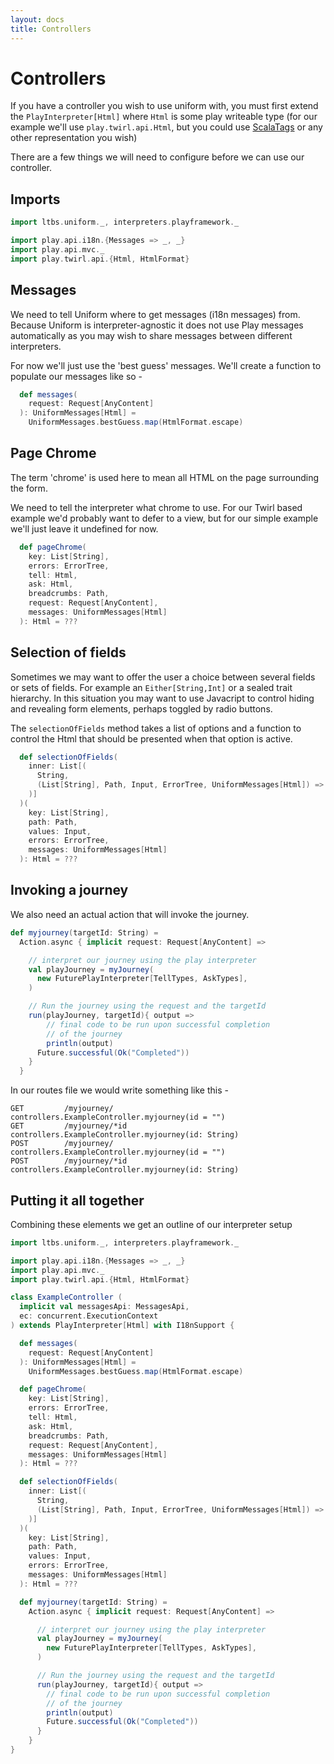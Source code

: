 ```yaml
---
layout: docs
title: Controllers
---
```


# Controllers

If you have a controller you wish to use uniform with, you must first
extend the `PlayInterpreter[Html]` where `Html` is some play writeable type
(for our example we'll use `play.twirl.api.Html`, but you could use
[ScalaTags](http://www.lihaoyi.com/scalatags/) or any other representation you wish)

There are a few things we will need to configure before we can use our
controller.
## Imports

```scala mdoc:silent
import ltbs.uniform._, interpreters.playframework._

import play.api.i18n.{Messages => _, _}
import play.api.mvc._
import play.twirl.api.{Html, HtmlFormat}
```

## Messages

We need to tell Uniform where to get messages (i18n messages)
from. Because Uniform is interpreter-agnostic it does not use Play
messages automatically as you may wish to share messages between
different interpreters.

For now we'll just use the 'best guess' messages. We'll create a
function to populate our messages like so -

```scala mdoc:silent
  def messages(
    request: Request[AnyContent]
  ): UniformMessages[Html] =
    UniformMessages.bestGuess.map(HtmlFormat.escape)
```

## Page Chrome

The term 'chrome' is used here to mean all HTML on the page
surrounding the form.

We need to tell the interpreter what chrome to use. For our Twirl
based example we'd probably want to defer to a view, but for our
simple example we'll just leave it undefined for now.

```scala mdoc:silent
  def pageChrome(
    key: List[String],
    errors: ErrorTree,
    tell: Html,
    ask: Html,
    breadcrumbs: Path,
    request: Request[AnyContent],
    messages: UniformMessages[Html]
  ): Html = ???
```

## Selection of fields

Sometimes we may want to offer the user a choice between several
fields or sets of fields. For example an `Either[String,Int]` or a
sealed trait hierarchy. In this situation you may want to use
Javacript to control hiding and revealing form elements, perhaps
toggled by radio buttons.

The `selectionOfFields` method takes a list of options and a function
to control the Html that should be presented when that option is
active.

```scala mdoc:silent
  def selectionOfFields(
    inner: List[(
      String,
      (List[String], Path, Input, ErrorTree, UniformMessages[Html]) => Html
    )]
  )(
    key: List[String],
    path: Path,
    values: Input,
    errors: ErrorTree,
    messages: UniformMessages[Html]
  ): Html = ???
```

## Invoking a journey

We also need an actual action that will invoke the journey.

```scala
def myjourney(targetId: String) =
  Action.async { implicit request: Request[AnyContent] =>

    // interpret our journey using the play interpreter
    val playJourney = myJourney(
      new FuturePlayInterpreter[TellTypes, AskTypes],
    )

    // Run the journey using the request and the targetId
    run(playJourney, targetId){ output =>
        // final code to be run upon successful completion
        // of the journey
        println(output)
      Future.successful(Ok("Completed"))
    }
  }
```

In our routes file we would write something like this -

```
GET         /myjourney/           controllers.ExampleController.myjourney(id = "")
GET         /myjourney/*id        controllers.ExampleController.myjourney(id: String)
POST        /myjourney/           controllers.ExampleController.myjourney(id = "")
POST        /myjourney/*id        controllers.ExampleController.myjourney(id: String)
```

## Putting it all together

Combining these elements we get an outline of our interpreter setup

```scala
import ltbs.uniform._, interpreters.playframework._

import play.api.i18n.{Messages => _, _}
import play.api.mvc._
import play.twirl.api.{Html, HtmlFormat}

class ExampleController (
  implicit val messagesApi: MessagesApi,
  ec: concurrent.ExecutionContext
) extends PlayInterpreter[Html] with I18nSupport {

  def messages(
    request: Request[AnyContent]
  ): UniformMessages[Html] =
    UniformMessages.bestGuess.map(HtmlFormat.escape)

  def pageChrome(
    key: List[String],
    errors: ErrorTree,
    tell: Html,
    ask: Html,
    breadcrumbs: Path,
    request: Request[AnyContent],
    messages: UniformMessages[Html]
  ): Html = ???

  def selectionOfFields(
    inner: List[(
      String,
      (List[String], Path, Input, ErrorTree, UniformMessages[Html]) => Html
    )]
  )(
    key: List[String],
    path: Path,
    values: Input,
    errors: ErrorTree,
    messages: UniformMessages[Html]
  ): Html = ???

  def myjourney(targetId: String) =
    Action.async { implicit request: Request[AnyContent] =>

      // interpret our journey using the play interpreter
      val playJourney = myJourney(
        new FuturePlayInterpreter[TellTypes, AskTypes],
      )

      // Run the journey using the request and the targetId
      run(playJourney, targetId){ output =>
        // final code to be run upon successful completion
        // of the journey
        println(output)
        Future.successful(Ok("Completed"))
      }
    }
}
```

